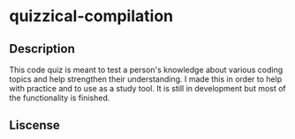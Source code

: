 # quizzical-compilation

## Description 

This code quiz is meant to test a person's knowledge about various coding topics and help strengthen their understanding. I made this in order to help with practice and to use as a study tool. It is still in development but most of the functionality is finished. 

## Liscense 

